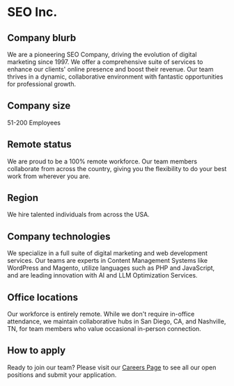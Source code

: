 # SEO Inc.

## Company blurb

We are a pioneering SEO Company, driving the evolution of digital marketing since 1997. We offer a comprehensive suite of services to enhance our clients' online presence and boost their revenue. Our team thrives in a dynamic, collaborative environment with fantastic opportunities for professional growth.

## Company size

51-200 Employees

## Remote status

We are proud to be a 100% remote workforce. Our team members collaborate from across the country, giving you the flexibility to do your best work from wherever you are.

## Region

We hire talented individuals from across the USA.

## Company technologies

We specialize in a full suite of digital marketing and web development services. Our teams are experts in Content Management Systems like WordPress and Magento, utilize languages such as PHP and JavaScript, and are leading innovation with AI and LLM Optimization Services.

## Office locations

Our workforce is entirely remote. While we don't require in-office attendance, we maintain collaborative hubs in San Diego, CA, and Nashville, TN, for team members who value occasional in-person connection.

## How to apply

Ready to join our team? Please visit our [Careers Page](https://www.seoinc.com/seo-company/careers/) to see all our open positions and submit your application.
